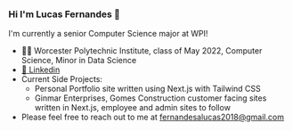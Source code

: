### Hi I'm Lucas Fernandes 👋

I'm currently a senior Computer Science major at WPI!

- 👨‍🎓 Worcester Polytechnic Institute, class of May 2022, Computer Science, Minor in Data Science
- [🔭 Linkedin](https://www.linkedin.com/in/lucasafernandes/)
- Current Side Projects:
  - Personal Portfolio site written using Next.js with Tailwind CSS
  - Ginmar Enterprises, Gomes Construction customer facing sites written in Next.js, employee and admin sites 
  to follow
- Please feel free to reach out to me at fernandesalucas2018@gmail.com
